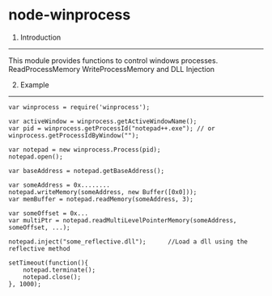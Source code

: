 node-winprocess
====================================

1. Introduction
---------------
This module provides functions to control windows processes. ReadProcessMemory WriteProcessMemory and DLL Injection

2. Example
---------------
	var winprocess = require('winprocess');
	
	var activeWindow = winprocess.getActiveWindowName();
	var pid = winprocess.getProcessId("notepad++.exe");	// or winprocess.getProcessIdByWindow("");

	var notepad = new winprocess.Process(pid);
	notepad.open();
	
	var baseAddress = notepad.getBaseAddress();
	
	var someAddress = 0x........
	notepad.writeMemory(someAddress, new Buffer([0x0]));
	var memBuffer = notepad.readMemory(someAddress, 3);
	
	var someOffset = 0x...
	var multiPtr = notepad.readMultiLevelPointerMemory(someAddress, someOffset, ...);
	
	notepad.inject("some_reflective.dll");		//Load a dll using the reflective method
	
	setTimeout(function(){
		notepad.terminate();
		notepad.close();
	}, 1000);
